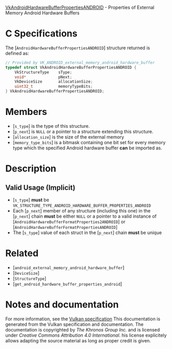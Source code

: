 [VkAndroidHardwareBufferPropertiesANDROID](https://www.khronos.org/registry/vulkan/specs/1.3-extensions/man/html/VkAndroidHardwareBufferPropertiesANDROID.html) - Properties of External Memory Android Hardware Buffers

# C Specifications
The [`AndroidHardwareBufferPropertiesANDROID`] structure returned is
defined as:
```c
// Provided by VK_ANDROID_external_memory_android_hardware_buffer
typedef struct VkAndroidHardwareBufferPropertiesANDROID {
    VkStructureType    sType;
    void*              pNext;
    VkDeviceSize       allocationSize;
    uint32_t           memoryTypeBits;
} VkAndroidHardwareBufferPropertiesANDROID;
```

# Members
- [`s_type`] is the type of this structure.
- [`p_next`] is `NULL` or a pointer to a structure extending this structure.
- [`allocation_size`] is the size of the external memory
- [`memory_type_bits`] is a bitmask containing one bit set for every memory type which the specified Android hardware buffer  **can**  be imported as.

# Description
## Valid Usage (Implicit)
-  [`s_type`] **must**  be `VK_STRUCTURE_TYPE_ANDROID_HARDWARE_BUFFER_PROPERTIES_ANDROID`
-    Each [`p_next`] member of any structure (including this one) in the [`p_next`] chain  **must**  be either `NULL` or a pointer to a valid instance of [`AndroidHardwareBufferFormatProperties2ANDROID`] or [`AndroidHardwareBufferFormatPropertiesANDROID`]
-    The [`s_type`] value of each struct in the [`p_next`] chain  **must**  be unique

# Related
- [`android_external_memory_android_hardware_buffer`]
- [`DeviceSize`]
- [`StructureType`]
- [`get_android_hardware_buffer_properties_android`]

# Notes and documentation
For more information, see the [Vulkan specification](https://www.khronos.org/registry/vulkan/specs/1.3-extensions/html/vkspec.html)
This documentation is generated from the Vulkan specification and documentation.
The documentation is copyrighted by *The Khronos Group Inc.* and is licensed under *Creative Commons Attribution 4.0 International*.
his license explicitely allows adapting the source material as long as proper credit is given.
        